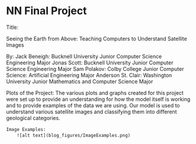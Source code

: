 # NN Final Project 
Title:

Seeing the Earth from Above: Teaching Computers to Understand Satellite Images

By: 
    Jack Beneigh: Bucknell University Junior Computer Science Engineering Major
    Jonas Scott: Bucknell University Junior Computer Science Engineering Major
    Sam Polakov: Colby College Junior Computer Science: Artificial Engineering Major
    Anderson St. Clair: Washington University Junior Mathematics and Computer Science Major

Plots of the Project:
    The various plots and graphs created for this project were set up to provide an understanding for how the model itself is working and to provide examples of the data we are using. Our model is used to understand various satellite images and classifying them into different geological categories. 

    Image Examples:
        ![alt text](blog_figures/ImageExamples.png)
        